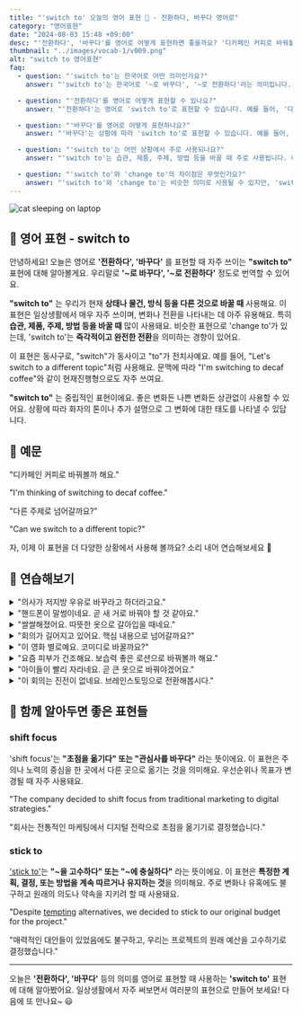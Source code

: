 ```yaml
---
title: "'switch to' 오늘의 영어 표현 🔄 - 전환하다, 바꾸다 영어로"
category: "영어표현"
date: "2024-08-03 15:48 +09:00"
desc: "'전환하다', '바꾸다'를 영어로 어떻게 표현하면 좋을까요? '디카페인 커피로 바꿔볼까 해요', '다른 주제로 넘어갈까요?' 등을 영어로 표현하는 법을 배워봅시다. 다양한 예문을 통해서 연습하고 본인의 표현으로 만들어 보세요."
thumbnail: "../images/vocab-1/v009.png"
alt: "switch to 영어표현"
faq:
  - question: "'switch to'는 한국어로 어떤 의미인가요?"
    answer: "'switch to'는 한국어로 '~로 바꾸다', '~로 전환하다'라는 의미입니다. 현재 상태나 물건, 방식 등을 다른 것으로 바꿀 때 사용합니다."

  - question: "'전환하다'를 영어로 어떻게 표현할 수 있나요?"
    answer: "'전환하다'는 영어로 'switch to'로 표현할 수 있습니다. 예를 들어, '다른 주제로 전환할까요?'는 'Shall we switch to a different topic?'으로 말할 수 있습니다."

  - question: "'바꾸다'를 영어로 어떻게 표현하나요?"
    answer: "'바꾸다'는 상황에 따라 'switch to'로 표현할 수 있습니다. 예를 들어, '디카페인 커피로 바꿔볼까 해요'는 'I'm thinking of switching to decaf coffee'로 말할 수 있습니다."

  - question: "'switch to'는 어떤 상황에서 주로 사용되나요?"
    answer: "'switch to'는 습관, 제품, 주제, 방법 등을 바꿀 때 주로 사용됩니다. 예를 들어, 식습관 변경, 다른 브랜드 제품으로 교체, 대화 주제 전환, 새로운 방식으로 전환 등의 상황에서 사용할 수 있습니다."

  - question: "'switch to'와 'change to'의 차이점은 무엇인가요?"
    answer: "'switch to'와 'change to'는 비슷한 의미로 사용될 수 있지만, 'switch to'는 보다 즉각적이고 완전한 전환을 의미하는 경향이 있습니다. 'change to'는 좀 더 점진적인 변화나 일반적인 변경을 나타낼 때 사용되는 경향이 있습니다."
---
```


![cat sleeping on laptop](../images/vocab-1/v009-1.avif)

## 🌟 영어 표현 - switch to

안녕하세요! 오늘은 영어로 **'전환하다', '바꾸다'** 를 표현할 때 자주 쓰이는 **"switch to"** 표현에 대해 알아볼게요. 우리말로 **'~로 바꾸다', '~로 전환하다'** 정도로 번역할 수 있어요.

**"switch to"** 는 우리가 현재 **상태나 물건, 방식 등을 다른 것으로 바꿀 때** 사용해요. 이 표현은 일상생활에서 매우 자주 쓰이며, 변화나 전환을 나타내는 데 아주 유용해요. 특히 **습관, 제품, 주제, 방법 등을 바꿀 때** 많이 사용돼요. 비슷한 표현으로 'change to'가 있는데, 'switch to'는 **즉각적이고 완전한 전환**을 의미하는 경향이 있어요.

이 표현은 동사구로, "switch"가 동사이고 "to"가 전치사예요. 예를 들어, "Let's switch to a different topic"처럼 사용해요. 문맥에 따라 "I'm switching to decaf coffee"와 같이 현재진행형으로도 자주 쓰여요.

**"switch to"** 는 중립적인 표현이에요. 좋은 변화든 나쁜 변화든 상관없이 사용할 수 있어요. 상황에 따라 화자의 톤이나 추가 설명으로 그 변화에 대한 태도를 나타낼 수 있답니다.

<div 
  data-inline-banner="🎉 새해에는 스픽 AI와 함께 영어 공부하자" 
  data-inline-banner-subtext="설날 특별 할인으로 최대 70% 할인! (~2/3)" 
  data-inline-banner-link="https://app.usespeak.com/kr-ko/sale/kr-affiliate-special/?ref=engple-inline"
  data-inline-banner-caption="해당 링크를 통해 구매시 일정액의 수수료를 지급받습니다.">
</div>

## 📖 예문

"디카페인 커피로 바꿔볼까 해요."

"I'm thinking of switching to decaf coffee."

"다른 주제로 넘어갈까요?"

"Can we switch to a different topic?"

자, 이제 이 표현을 더 다양한 상황에서 사용해 볼까요? 소리 내어 연습해보세요 🚀

## 💬 연습해보기

<details>
<summary>"의사가 저지방 우유로 바꾸라고 하더라고요."</summary>
<span>"My doctor told me to switch to low-fat milk."</span>
</details>

<details>
<summary>"핸드폰이 말썽이네요. 곧 새 거로 바꿔야 할 것 같아요."</summary>
<span>"My phone's <a href="/blog/vocab-1/016.act-up/">acting up</a>. I might have to switch to a new one soon."</span>
</details>

<details>
<summary>"쌀쌀해졌어요. 따뜻한 옷으로 갈아입을 때네요."</summary>
<span>"It's getting chilly. Time to switch to warmer clothes."</span>
</details>

<details>
<summary>"회의가 길어지고 있어요. 핵심 내용으로 넘어갈까요?"</summary>
<span>"The meeting's running long. Can we switch to the main points?"</span>
</details>

<details>
<summary>"이 영화 별로예요. 코미디로 바꿀까요?"</summary>
<span>"I'm not feeling this movie. Wanna switch to a comedy?"</span>
</details>

<details>
<summary>"요즘 피부가 건조해요. 보습력 좋은 로션으로 바꿔볼까 해요."</summary>
<span>"My skin's been dry lately. I'm thinking of switching to a more moisturizing lotion."</span>
</details>

<details>
<summary>"아이들이 빨리 자라네요. 곧 큰 옷으로 바꿔야겠어요."</summary>
<span>"The kids are growing up so fast. We need to switch to bigger clothes soon."</span>
</details>

<details>
<summary>"이 회의는 진전이 없네요. 브레인스토밍으로 전환해봅시다."</summary>
<span>"This meeting's going nowhere. Let's switch to a <a href="/blog/in-english/227.brainstorm/">brainstorming</a> session."</span>
</details>

## 🤝 함께 알아두면 좋은 표현들

### shift focus

'shift focus'는 **"초점을 옮기다" 또는 "관심사를 바꾸다"** 라는 뜻이에요. 이 표현은 주의나 노력의 중심을 한 곳에서 다른 곳으로 옮기는 것을 의미해요. 우선순위나 목표가 변경될 때 자주 사용돼요.

"The company decided to shift focus from traditional marketing to digital strategies."

"회사는 전통적인 마케팅에서 디지털 전략으로 초점을 옮기기로 결정했습니다."

### stick to

['stick to'](/blog/vocab-1/015.stick-to/)는 **"~을 고수하다" 또는 "~에 충실하다"** 라는 뜻이에요. 이 표현은 **특정한 계획, 결정, 또는 방법을 계속 따르거나 유지하는 것**을 의미해요. 주로 변화나 유혹에도 불구하고 원래의 의도나 약속을 지키려 할 때 사용돼요.

"Despite [tempting](/blog/vocab-1/019.tempting/) alternatives, we decided to stick to our original budget for the project."

"매력적인 대안들이 있었음에도 불구하고, 우리는 프로젝트의 원래 예산을 고수하기로 결정했습니다."

---

오늘은 **'전환하다', '바꾸다'** 등의 의미를 영어로 표현할 때 사용하는 **'switch to'** 표현에 대해 알아봤어요. 일상생활에서 자주 써보면서 여러분의 표현으로 만들어 보세요! 다음에 또 만나요~ 😃
